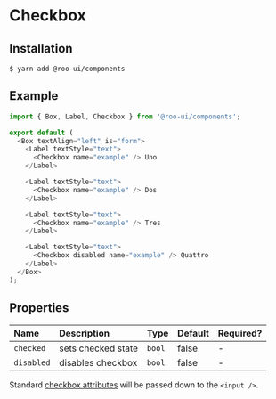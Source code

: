 # Checkbox

<!-- STORY -->

## Installation

```shell
$ yarn add @roo-ui/components
```

## Example

```js
import { Box, Label, Checkbox } from '@roo-ui/components';

export default (
  <Box textAlign="left" is="form">
    <Label textStyle="text">
      <Checkbox name="example" /> Uno
    </Label>

    <Label textStyle="text">
      <Checkbox name="example" /> Dos
    </Label>

    <Label textStyle="text">
      <Checkbox name="example" /> Tres
    </Label>

    <Label textStyle="text">
      <Checkbox disabled name="example" /> Quattro
    </Label>
  </Box>
);
```

## Properties

| Name       | Description           | Type   | Default | Required? |
|:-----------|:----------------------|:-------|:--------|:----------|
| `checked`  | sets checked state    | `bool` | false   | -         |
| `disabled` | disables checkbox     | `bool` | false   | -         |

Standard [checkbox attributes](https://developer.mozilla.org/en-US/docs/Web/HTML/Element/Input/checkbox) will be passed down to the `<input />`.
